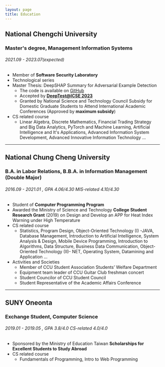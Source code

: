 ```yaml
---
layout: page
title: Education
---
```


## National Chengchi University
### Master's degree, Management Information Systems
###### 2021.09 - 2023.07(expected) 

- Member of **Software Security Laboratory**
- Technological series
- Master Thesis: DeepSHAP Summary for Adversarial Example Detection
    - The code is available on [GitHub](https://github.com/YiChingLLin/DeepSHAP_summary)    
    - Accepted by **[DeepTest@ICSE 2023](https://conf.researchr.org/home/icse-2023/deeptest-2023?fbclid=IwAR3IUSO5dFzlr-ah5sDclDAJmKQMRN33AfNWhltwflAZSeXxSl7WuNYK6Sw&mibextid=Zxz2cZ#program)**
    - Granted by National Science and Technology Council Subsidy for Domestic Graduate Students to Attend International Academic Conferences (Approved by **maximum subsidy**)
- CS related course
    - Linear Algebra, Discrete Mathematics, Financial Trading Strategy and Big Data Analytics, PyTorch and Machine Learning, Artificial Intelligence and It's Applications, Advanced Information System Development, Advanced Innovative Information Technology ...

---

## National Chung Cheng University
### B.A. in Labor Relations, B.B.A. in Information Management (Double Major)
###### 2016.09 - 2021.01 , GPA 4.06/4.30  MIS-related 4.10/4.30

- Student of **Computer Programming Program**
- Awarded the Ministry of Science and Technology **College Student Research Grant** (2019) on Design and Develop an APP for Heat Index Warning under High Temperature
- CS related course
    - Statistics, Program Design, Object-Oriented Technology (I) -JAVA, Database Management, Introduction to Artificial Intelligence, System Analysis & Design, Mobile Device Programming, Introduction to Algorithms, Data Structure, Business Data Communication, Object-Oriented Technology (II)- NET, Operating System, Datamining and Application ...
- Activities and Societies
    - Member of CCU Student Association Students’ Welfare Department
    - Equipment team leader of CCU Guitar Club freshman concert
    - Student Councilor of CCU Student Council
    - Student Representative of the Academic Affairs Conference

---

## SUNY Oneonta
### Exchange Student, Computer Science
###### 2019.01 - 2019.05 , GPA 3.8/4.0  CS-related 4.0/4.0

- Sponsored by the Ministry of Education Taiwan **Scholarships for Excellent Students to Study Abroad**
- CS related course
    - Fundamentals of Programming, Intro to Web Programming